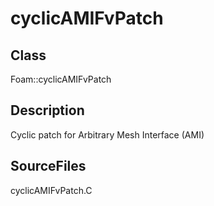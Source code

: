 # cyclicAMIFvPatch 
## Class
Foam::cyclicAMIFvPatch

## Description
Cyclic patch for Arbitrary Mesh Interface (AMI)

## SourceFiles
cyclicAMIFvPatch.C

